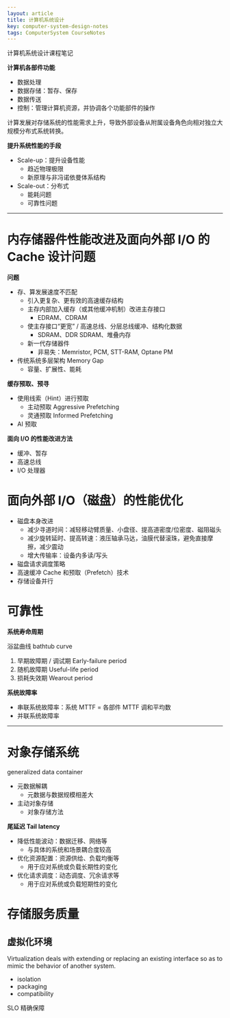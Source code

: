 ```yaml
---
layout: article
title: 计算机系统设计
key: computer-system-design-notes
tags: ComputerSystem CourseNotes
---
```


计算机系统设计课程笔记

<!-- more -->

__计算机各部件功能__

* 数据处理
* 数据存储：暂存、保存
* 数据传送
* 控制：管理计算机资源，并协调各个功能部件的操作

计算发展对存储系统的性能需求上升，导致外部设备从附属设备角色向相对独立大规模分布式系统转换。

__提升系统性能的手段__

* Scale-up：提升设备性能
    * 趋近物理极限
    * 新原理与非冯诺依曼体系结构
* Scale-out：分布式
    * 能耗问题
    * 可靠性问题

-----------------------------------------------------------

内存储器件性能改进及面向外部 I/O 的 Cache 设计问题
==========================================

__问题__

* 存、算发展速度不匹配
    * 引入更复杂、更有效的高速缓存结构
    * 主存内部加入缓存（或其他缓冲机制）改进主存接口
        * EDRAM、CDRAM
    * 使主存接口“更宽” / 高速总线、分层总线缓冲、结构化数据
        * SDRAM、DDR SDRAM、堆叠内存
    * 新一代存储器件
        * 非易失：Memristor, PCM, STT-RAM, Optane PM
* 传统系统多层架构 Memory Gap
    * 容量、扩展性、能耗

__缓存预取、预寻__

* 使用线索（Hint）进行预取
    * 主动预取 Aggressive Prefetching
    * 灵通预取 Informed Prefetching
* AI 预取

__面向 I/O 的性能改进方法__



* 缓冲、暂存
* 高速总线
* I/O 处理器

面向外部 I/O（磁盘）的性能优化
===================

* 磁盘本身改进
    * 减少寻道时间：减轻移动臂质量、小盘径、提高道密度/位密度、磁阻磁头
    * 减少旋转延时、提高转速：液压轴承马达，油膜代替滚珠，避免直接摩擦，减少震动
    * 增大传输率：设备内多读/写头
* 磁盘请求调度策略
* 高速缓冲 Cache 和预取（Prefetch）技术
* 存储设备并行

可靠性
=====

__系统寿命周期__

浴盆曲线 bathtub curve

1. 早期故障期 / 调试期 Early-failure period
2. 随机故障期 Useful-life period
3. 损耗失效期 Wearout period

__系统故障率__

* 串联系统故障率：系统 MTTF = 各部件 MTTF 调和平均数
* 并联系统故障率

<!-- 能耗问题
====== -->

------------------------------------------------------

对象存储系统
=========

generalized data container

* 元数据解耦
    * 元数据与数据规模相差大
* 主动对象存储
    * 对象存储方法

__尾延迟 Tail latency__

* 降低性能波动：数据迁移、网络等
    * 与具体的系统和场景耦合度较高
* 优化资源配置：资源供给、负载均衡等
    * 用于应对系统或负载长期性的变化
* 优化请求调度：动态调度、冗余请求等
    * 用于应对系统或负载短期性的变化

存储服务质量
==========

虚拟化环境
--------

Virtualization deals with extending or replacing an existing interface so as to
mimic the behavior of another system.

* isolation
* packaging
* compatibility

SLO 精确保障
